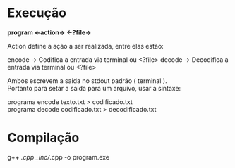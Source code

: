 # Execução
<b>program <-action-> <-?file-></b>

Action define a ação a ser realizada, entre elas estão:

encode -> Codifica a entrada via terminal ou <?file>
decode -> Decodifica a entrada via terminal ou <?file>

Ambos escrevem a saida no stdout padrão ( terminal ).<br>
Portanto para setar a saida para um arquivo, usar a sintaxe:

programa encode texto.txt > codificado.txt<br>
programa decode codificado.txt > decodificado.txt

# Compilação
g++ *.cpp _inc/*.cpp -o program.exe